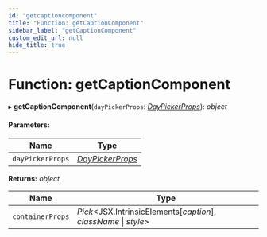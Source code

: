```yaml
---
id: "getcaptioncomponent"
title: "Function: getCaptionComponent"
sidebar_label: "getCaptionComponent"
custom_edit_url: null
hide_title: true
---
```


# Function: getCaptionComponent

▸ **getCaptionComponent**(`dayPickerProps`: [*DayPickerProps*](../interfaces/daypickerprops.md)): *object*

#### Parameters:

Name | Type |
------ | ------ |
`dayPickerProps` | [*DayPickerProps*](../interfaces/daypickerprops.md) |

**Returns:** *object*

Name | Type |
------ | ------ |
`containerProps` | *Pick*<JSX.IntrinsicElements[*caption*], *className* \| *style*\> |
